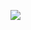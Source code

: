 <img src = "https://i.giphy.com/media/v1.Y2lkPTc5MGI3NjExMWUzaGVwaG96dmM5emF0eDRiNXNhZ2QxcGkwN2Fka2c1M25zeDQxdSZlcD12MV9pbnRlcm5hbF9naWZfYnlfaWQmY3Q9Zw/8qrrHSsrK9xpknGVNF/giphy.gif"></img>
<!--
**asubhekar/asubhekar** is a ✨ _special_ ✨ repository because its `README.md` (this file) appears on your GitHub profile.

Here are some ideas to get you started:

- 🔭 I’m currently working on ...
- 🌱 I’m currently learning ...
- 👯 I’m looking to collaborate on ...
- 🤔 I’m looking for help with ...
- 💬 Ask me about ...
- 📫 How to reach me: ...
- 😄 Pronouns: ...
- ⚡ Fun fact: ...
-->
